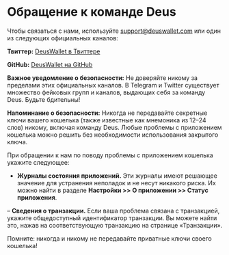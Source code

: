 # Обращение к команде Deus

Чтобы связаться с нами, используйте support@deuswallet.com или один из следующих официальных каналов:

**Твиттер:**
[DeusWallet в Твиттере](https://twitter.com/DeusWallet?lang=en)

**GitHub:**
[DeusWallet на GitHub](https://github.com/DeusWallet)

**Важное уведомление о безопасности:**
Не доверяйте никому за пределами этих официальных каналов. В Telegram и Twitter существует множество фейковых групп и каналов, выдающих себя за команду Deus. Будьте бдительны!

**Напоминание о безопасности:**
Никогда не передавайте секретные ключи вашего кошелька (также известные как мнемоника из 12–24 слов) никому, включая команду Deus. Любые проблемы с приложением кошелька можно решить без необходимости использования закрытого ключа.

При обращении к нам по поводу проблемы с приложением кошелька укажите следующее:

- **Журналы состояния приложений.** Эти журналы имеют решающее значение для устранения неполадок и не несут никакого риска. Их можно найти в разделе **Настройки >> О приложении >> Статус приложения**.

– **Сведения о транзакции.** Если ваша проблема связана с транзакцией, укажите общедоступный идентификатор транзакции. Вы можете найти это, нажав на соответствующую транзакцию на странице «Транзакции».

Помните: никогда и никому не передавайте приватные ключи своего кошелька!